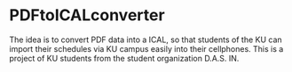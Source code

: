 # PDFtoICALconverter
The idea is to convert PDF data into a ICAL, so that students of the KU can import their schedules via KU campus easily into their cellphones. This is a project of KU students from the student organization D.A.S. IN. 
